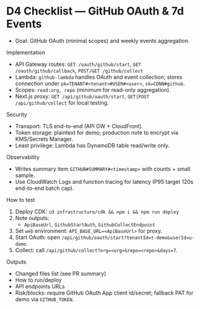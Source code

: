 # D4 Checklist — GitHub OAuth & 7d Events

- Goal: GitHub OAuth (minimal scopes) and weekly events aggregation.

Implementation
- API Gateway routes: `GET /oauth/github/start`, `GET /oauth/github/callback`, `POST/GET /github/collect`
- Lambda: `github-lambda` handles OAuth and event collection; stores connection under `pk=TENANT#<tenant>#USER#<user>`, `sk=CONN#github`.
- Scopes: `read:org, repo` (minimum for read-only aggregation).
- Next.js proxy: `GET /api/github/oauth/start`, `GET|POST /api/github/collect` for local testing.

Security
- Transport: TLS end-to-end (API GW + CloudFront).
- Token storage: plaintext for demo; production note to encrypt via KMS/Secrets Manager.
- Least privilege: Lambda has DynamoDB table read/write only.

Observability
- Writes summary item `GITHUB#SUMMARY#<timestamp>` with counts + small sample.
- Use CloudWatch Logs and function tracing for latency (P95 target 120s end-to-end batch cap).

How to test
1) Deploy CDK: `cd infrastructure/cdk && npm i && npm run deploy`
2) Note outputs:
   - `ApiBaseUrl`, `GithubStartAuth`, `GithubCollectEndpoint`
3) Set `web` environment: `API_BASE_URL=<ApiBaseUrl>` for proxy.
4) Start OAuth: open `/api/github/oauth/start?tenantId=t-demo&userId=u-demo`.
5) Collect: call `/api/github/collect?org=<org>&repo=<repo>&days=7`.

Outputs
- Changed files list (see PR summary)
- How to run/deploy
- API endpoints URLs
- Risk/blocks: require GitHub OAuth App client id/secret; fallback PAT for demo via `GITHUB_TOKEN`.

